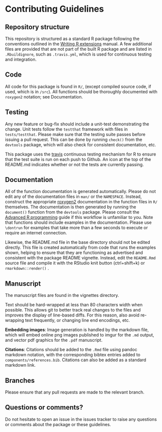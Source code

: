 
Contributing Guidelines
=======================



Repository structure
--------------------

This repository is structured as a standard R package
following the conventions outlined in the [Writing R
extensions](http://cran.r-project.org/doc/manuals/R-exts.html) manual.
A few additional files are provided that are not part of the built
R package and are listed in `.Rbuildignore`, such as `.travis.yml`,
which is used for continuous testing and integration.


Code
----

All code for this package is found in `R/`, (except compiled source
code, if used, which is in `/src`).  All functions should be thoroughly
documented with `roxygen2` notation; see Documentation.

Testing
-------

Any new feature or bug-fix should include a unit-test demonstrating the
change.  Unit tests follow the `testthat` framework with files in
`tests/testthat`.  Please make sure that the testing suite passes
before issuing a pull request.  This can be done by running `check()`
from the `devtools` package, which will also check for consistent
documentation, etc.


This package uses the [travis](https://github.com/craigcitro/r-travis)
continuous testing mechanism for R to ensure that the test suite is run
on each push to Github.  An icon at the top of the README.md indicates
whether or not the tests are currently passing.


Documentation
-------------

All of the function documentation is generated automatically.
Please do not edit any of the documentation files in `man/`
or the `NAMESPACE`.  Instead, construct the appropriate
[roxygen2](https://github.com/klutometis/roxygen) documentation in the
function files in `R/` themselves.  The documentation is then generated
by running the `document()` function from the `devtools` package.  Please
consult the [Advanced R programming](http://adv-r.had.co.nz/) guide if
this workflow is unfamiliar to you.  Note that functions should include
examples in the documentation. Please use `\dontrun` for examples that
take more than a few seconds to execute or require an internet connection.

Likewise, the README.md file in the base directory should not be edited
directly.  This file is created automatically from code that runs the
examples shown, helping to ensure that they are functioning as advertised
and consistent with the package README vignette.  Instead, edit the
`README.Rmd` source file and compile it with the RStudio knit 
button (ctrl+shift+k) or `rmarkdown::render()` . 


Manuscript
----------

The manuscript files are found in the vignettes directory.


Text should be hard-wrapped at less than 80 characters width when
possible. This allows git to better track real changes to the files
and improves the display of line-based diffs.  For this reason,
also avoid re-wrapping text frequently, or changing line end encodings,
etc.

**Embedding images**: Image generation is handled by the markdown
file, which will embed online png images published to imgur for the
`.md` output, and vector pdf graphics for the `.pdf` manuscript.

**Citations**: Citations should be added to the `.Rmd` file using
pandoc markdown notation, with the corresponding bibtex entries
added to `components/references.bib`. Citations can also be added as a standard
markdown link.


<!-- Just ship cache in Docker image? 

**Caching** To avoid rerunning potentially slow R code embedded in the
mansucript simply to view changes to the text, results from running the
code are cached in `cache` (see the knitr documentation for details on
how caching is used).  Run `make reset-cache` to erase the cache and clear
your workspace.  Recall that the Makefile will only rerun the relevant
command if the source file has changed.  Consequently, changes to to
the package functions themselves will not automatically cause make to
recompile the manuscript. If the package has an external archive of the
cache, it can be restored to the last published version with `make restore-cache`.
-->

<!-- Should add a utility that will generate citation metadata from
the mauscript.Rmd links using knitcitations.

Consider yaml-based citation format instead, see:
http://blog.martinfenner.org/2013/07/30/citeproc-yaml-for-bibliographies/#comment-1046228784
-->


Branches
--------

Please ensure that any pull requests are made to the relevant branch.


Questions or comments?
---------------------

Do not hesitate to open an issue in the issues tracker to raise any
questions or comments about the package or these guidelines.



